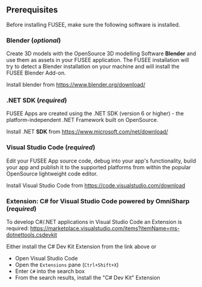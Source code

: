 
## Prerequisites

Before installing FUSEE, make sure the following software is installed.

### Blender (_optional_)

Create 3D models with the OpenSource 3D modelling Software **Blender** and use them as assets in your FUSEE application. 
The FUSEE installation will try to detect a Blender installation on your machine and will install the FUSEE Blender Add-on.

Install blender from
https://www.blender.org/download/


### .NET SDK (_required_)

FUSEE Apps are created using the .NET SDK (version 6 or higher) - the platform-independent .NET Framework built on
OpenSource. 

Install .NET **SDK** from
https://www.microsoft.com/net/download/


### Visual Studio Code (_required_)

Edit your FUSEE App source code, debug into your app's functionality, build your app and publish it to the supported platforms from within
the popular OpenSource lightweight code editor. 

Install Visual Studio Code from
https://code.visualstudio.com/download


### Extension: C# for Visual Studio Code powered by OmniSharp (_required_)

To develop C#/.NET applications in Visual Studio Code an Extension is required:
https://marketplace.visualstudio.com/items?itemName=ms-dotnettools.csdevkit

Either install the C# Dev Kit Extension from the link above or 

- Open Visual Studio Code
- Open the `Extensions` pane (`Ctrl+Shift+X`)
- Enter `C#` into the search box
- From the search results, install the "C# Dev Kit" Extension

